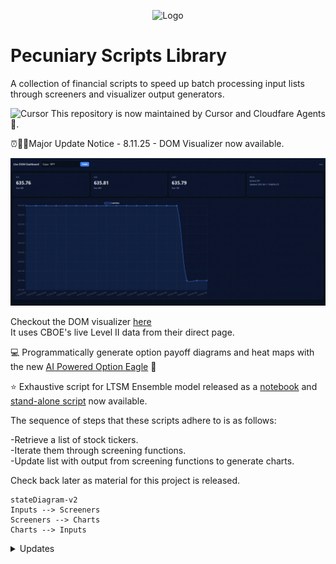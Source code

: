 <p align="center">  
<img src="https://github.com/Photon1c/PecuniaryScriptsLibrary/blob/main/inputs/logo.png?raw=true" alt="Logo"/>
</p>  
    
# Pecuniary Scripts Library

A collection of financial scripts to speed up batch processing input lists through screeners and visualizer output generators.  

![Cursor](https://us1.discourse-cdn.com/cursor1/original/3X/b/5/b589d2dd6e979c0b0bb40fcd7db8fde744974896.png) This repository is now maintained by Cursor and Cloudfare Agents 🤖.

⏰🧭🏁Major Update Notice - 8.11.25 - DOM Visualizer now available.

![DOM](inputs/media/live_DOM.gif)  

Checkout the DOM visualizer [here](https://github.com/Photon1c/PecuniaryScriptsLibrary/tree/main/scripts/dashboards)  
It uses CBOE's live Level II data from their direct page.

💻 Programmatically generate option payoff diagrams and heat maps with the new [AI Powered Option Eagle](scripts/ai_powered_option_eagle.py) 🦅 

⭐ Exhaustive script for LTSM Ensemble model released as a [notebook](scripts/refined_report_builders/lstm-ml-stock-predictions.ipynb) and [stand-alone script](scripts/refined_report_builders/LSTM-prediction-ensemble-chart-forecaster.py) now available.  

The sequence of steps that these scripts adhere to is as follows:

-Retrieve a list of stock tickers.  
-Iterate them through screening functions.  
-Update list with output from screening functions to generate charts.  

Check back later as material for this project is released.


```mermaid
stateDiagram-v2
Inputs --> Screeners
Screeners --> Charts
Charts --> Inputs
```
<details>
<summary>Updates</summary>  

# Update 3.22.2025  

New [AI Powered Option Eagle](scripts/ai_powered_option_eagle.py) 🦅 is useful to visualize multi-leg strategies and identify points of interests for stocks.  

# Update 3.18.25

Comprehensive HTML [Report Maker](scripts/refined_report_builders/fin-report-nasdaq.ipynb) for stock data using Nasdaq historical data. Sample outout can be viewed [here](https://cheddarbutler.com/work/financialreports/stockreports/spy_03182025_report/). Kaggle is recommended to handle datasets like this one.

# Update 3.12.25

A powerful [Long short-term memory (LSTM) script](scripts/refined_report_builders/LSTM-prediction-ensemble-chart-forecaster.py) that calculates an ensemble of statistical measures in order to generate a chart with predictive ranges is now available. It is still being debugged, but it's powerful enough to warrant being backed up and shared for posterity ☄️ Enjoy! The script is also in a [notebook](scripts/refined_report_builders/lstm-ml-stock-predictions.ipynb) that may be run with Kaggle, Google Collab, Jupyter Notebook, etc. The runtime suggested is a GPU for faster runtimes.   

# Update 3.3.2025 - 💹

A new tool, the [Metric Visualizer](/scripts/Financial-Metric-Visualizer.ipynb) is now available.  It computes the Sharpe Ratio, Annualized Return, and Volatility to then geneate a chart.

# Update 2.24.2025 - ✏️🗒📊

The [Tangency Portfolio Advanced Report Generator](/scripts/TangencyPortfolio-Advanced-Analysis.py) is now available.  

# Update 2.22.25 -💹👀📓

The [Option AI Payoff Diagram Generator](/inputs/OptionPayoff-AI-Creator.ipynb) is now available. Also, check out the [Stock Candle Wick Analyzers](https://github.com/Photon1c/StockCandleWickAnalyzers) repository for examples of the workflow mentioned on the 2.20.25 update.

# Update 2.20.2025 - 🧠🌠⏲️

The current project workflow is under development, check back for updates:

![AI Stock Vision Flow](/inputs/aistockvision.png)
  
# Update 2.19.2025 - 💻👁️📊

The [Trading View - Chart Extractor](scripts/TradingView-ChartExtractor.ipynb) is a useful image saving script to collect stock charts that LLMs can use for vision analysis.  


# Advanced Screening Added 2.9.2025 ⚗️🔎  

A hypothetical portfolio that contains a given list of tickers may be sorted in the following manner so as to decide which positions to close and which to keep. This is for educational purposes only and is not financial advice, the concepts here are meant to build upon existing ones and branch on to new ones. The [following script](https://github.com/Photon1c/PecuniaryScriptsLibrary/blob/main/scripts/advanced_screener_portfolio_manager.py) uses the logic in the flow diagram below: 

```mermaid
flowchart TD
    A[Start] --> B{Evaluate Stock Performance}
    B -- Gain > 10% --> C{Consider for Gainers}
    B -- Loss > 5% --> D{Consider for Losers}
    
    C -- Short-Term Strategy --> G("Gainers_close: Sell and take profits")
    C -- Long-Term Strategy --> H("Gainers_keep: Hold for potential growth")
    
    D -- Loss Potential Recoverable --> I("Losers_keep: Hold and wait for improvement")
    D -- Loss Unlikely to Recover --> J("Losers_close: Sell and cut losses")
    
    B -- No Significant Change --> K["Monitor and Re-evaluate Later"]
```
</details>

